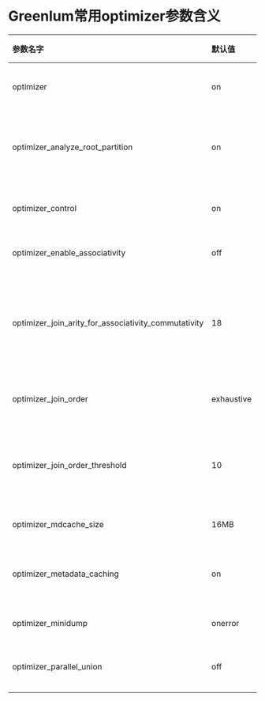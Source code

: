 # Greenlum常用optimizer参数含义
| 参数名字 | 默认值 | 参数中文含义 | 参数英文含义 |
|:----|:----|:----|:----|
| optimizer | on | 启用Optimizer查询优化器 | Enable Pivotal Query Optimizer. |
| optimizer_analyze_root_partition | on | 使用ANALYZE在root分区期间开启统计信息 | Enable statistics collection on root partitions during ANALYZE |
| optimizer_control | on | 允许/不允许打开或关闭优化器。 | Allow/disallow turning the optimizer on or off. |
| optimizer_enable_associativity | off | 在优化器中启用联接关联性 | Enables Join Associativity in optimizer |
| optimizer_join_arity_for_associativity_commutativity | 18 | 在不禁用交换性和结合性变换的情况下，n元联接具有的最大子级数 | Maximum number of children n-ary-join have without disabling commutativity and associativity transform |
| optimizer_join_order | exhaustive | 设置优化器连接启发式模型。 | Set optimizer join heuristic model. |
| optimizer_join_order_threshold | 10 | 最大联接子数采用基于动态规划的联接排序算法。 | Maximum number of join children to use dynamic programming based join ordering algorithm. |
| optimizer_mdcache_size | 16MB | 设置MDCache的大小。 | Sets the size of MDCache. |
| optimizer_metadata_caching | on | 这个guc使优化器能够缓存和重用元数据。 | This guc enables the optimizer to cache and reuse metadata. |
| optimizer_minidump | onerror | 生成optimizer储存 | Generate optimizer minidump. |
| optimizer_parallel_union | off | 为联合/联合所有查询启用并行执行。 | Enable parallel execution for UNION/UNION ALL queries.